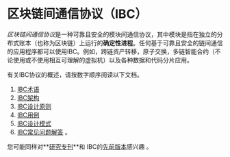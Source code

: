 # 区块链间通信协议（IBC）

*区块链间通信协议*是一种可靠且安全的模块间通信协议，其中模块是指在独立的分布式账本（也称为区块链）上运行的**确定性进程**。任何基于可靠且安全的链间通信的应用程序都可以使用IBC。例如，跨链资产转移，原子交换，多链智能合约（不论使用或不使用相互可理解的虚拟机）以及各种数据和代码分片应用。

有关IBC协议的概述，请按数字顺序阅读以下文档。

1. [IBC术语](./1_IBC_TERMINOLOGY.md)
2. [IBC架构](./2_IBC_ARCHITECTURE.md)
3. [IBC设计原则](./3_IBC_DESIGN_PRINCIPLES.md)
4. [IBC用例](./4_IBC_USECASES.md)
5. [IBC设计模式](./5_IBC_DESIGN_PATTERNS.md)
6. [IBC常见问题解答](./6_IBC_FAQ.md) 。

您可能同样对**[研究专刊](./RESEARCH.md)**和
IBC的[先前版本](./../archive)感兴趣 。
